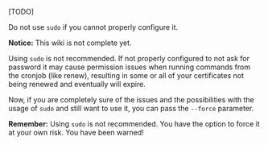 [TODO]

Do not use `sudo` if you cannot properly configure it.

**Notice:** This wiki is not complete yet.

Using `sudo` is not recommended. If not properly configured to not ask for password it may cause permission issues when running commands from the cronjob (like renew), resulting in some or all of your certificates not being renewed and eventually will expire.

Now, if you are completely sure of the issues and the possibilities with the usage of `sudo` and still want to use it, you can pass the `--force` parameter.

**Remember:** Using `sudo` is not recommended. You have the option to force it at your own risk. You have been warned!
